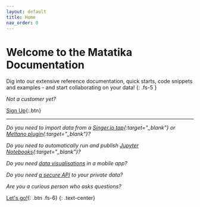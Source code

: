```yaml
---
layout: default
title: Home
nav_order: 0
---
```


# Welcome to the Matatika Documentation
Dig into our extensive reference documentation, quick starts, code snippets and examples - and start collaborating on your data!
{: .fs-5 }

*Not a customer yet?*

[Sign Up]({{site.www_url}}/try-buy){:.btn}

---



*Do you need to import data from a [Singer.io tap](https://www.singer.io/){:target="_blank"} or [Meltano plugin](https://meltano.com/docs/plugins.html){:target="_blank"}?*

*Do you need to automatically run and publish [Jupyter Notebooks](https://jupyter.org/){:target="_blank"}?*

*Do you need [data visualisations](/docs/data-visualisation/) in a mobile app?*

*Do you need [a secure API](/docs/api/) to your private data?*

*Are you a curious person who asks questions?*

[Let's go!]({{site.baseurl}}/getting-started){: .btn .fs-6}
{: .text-center}